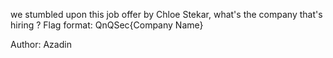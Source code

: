 we stumbled upon this job offer by Chloe Stekar, what's the company that's hiring ? Flag format: QnQSec{Company Name}

Author: Azadin

